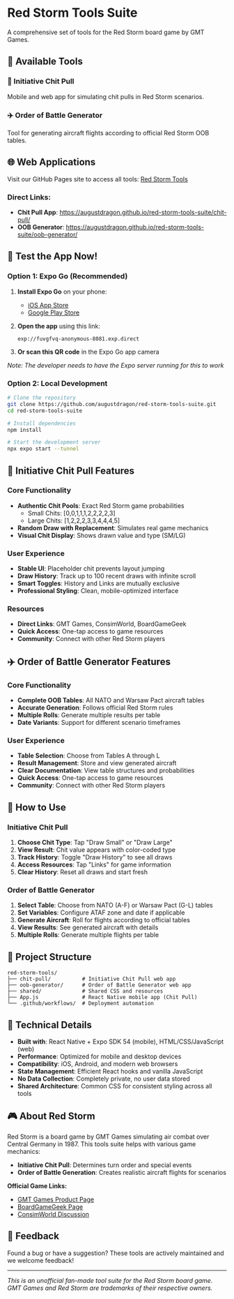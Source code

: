 # Red Storm Tools Suite

A comprehensive set of tools for the Red Storm board game by GMT Games.

## 🎯 Available Tools

### 🎲 Initiative Chit Pull
Mobile and web app for simulating chit pulls in Red Storm scenarios.

### ✈️ Order of Battle Generator  
Tool for generating aircraft flights according to official Red Storm OOB tables.

## 🌐 Web Applications

Visit our GitHub Pages site to access all tools: [Red Storm Tools](https://augustdragon.github.io/red-storm-tools-suite/)

### Direct Links:
- **Chit Pull App**: https://augustdragon.github.io/red-storm-tools-suite/chit-pull/
- **OOB Generator**: https://augustdragon.github.io/red-storm-tools-suite/oob-generator/

## 📱 Test the App Now!

### Option 1: Expo Go (Recommended)
1. **Install Expo Go** on your phone:
   - [iOS App Store](https://apps.apple.com/app/expo-go/id982107779)
   - [Google Play Store](https://play.google.com/store/apps/details?id=host.exp.exponent)

2. **Open the app** using this link:
   ```
   exp://fuvgfvq-anonymous-8081.exp.direct
   ```
   
3. **Or scan this QR code** in the Expo Go app camera

*Note: The developer needs to have the Expo server running for this to work*

### Option 2: Local Development
```bash
# Clone the repository
git clone https://github.com/augustdragon/red-storm-tools-suite.git
cd red-storm-tools-suite

# Install dependencies
npm install

# Start the development server
npx expo start --tunnel
```

## 🎲 Initiative Chit Pull Features

### Core Functionality
- **Authentic Chit Pools**: Exact Red Storm game probabilities
  - Small Chits: [0,0,1,1,1,2,2,2,2,3]
  - Large Chits: [1,2,2,2,3,3,4,4,4,5]
- **Random Draw with Replacement**: Simulates real game mechanics
- **Visual Chit Display**: Shows drawn value and type (SM/LG)

### User Experience
- **Stable UI**: Placeholder chit prevents layout jumping
- **Draw History**: Track up to 100 recent draws with infinite scroll
- **Smart Toggles**: History and Links are mutually exclusive
- **Professional Styling**: Clean, mobile-optimized interface

### Resources
- **Direct Links**: GMT Games, ConsimWorld, BoardGameGeek
- **Quick Access**: One-tap access to game resources
- **Community**: Connect with other Red Storm players

## ✈️ Order of Battle Generator Features

### Core Functionality
- **Complete OOB Tables**: All NATO and Warsaw Pact aircraft tables
- **Accurate Generation**: Follows official Red Storm rules
- **Multiple Rolls**: Generate multiple results per table
- **Date Variants**: Support for different scenario timeframes

### User Experience
- **Table Selection**: Choose from Tables A through L
- **Result Management**: Store and view generated aircraft
- **Clear Documentation**: View table structures and probabilities
- **Quick Access**: One-tap access to game resources
- **Community**: Connect with other Red Storm players

## 🎯 How to Use

### Initiative Chit Pull
1. **Choose Chit Type**: Tap "Draw Small" or "Draw Large"
2. **View Result**: Chit value appears with color-coded type
3. **Track History**: Toggle "Draw History" to see all draws
4. **Access Resources**: Tap "Links" for game information
5. **Clear History**: Reset all draws and start fresh

### Order of Battle Generator
1. **Select Table**: Choose from NATO (A-F) or Warsaw Pact (G-L) tables
2. **Set Variables**: Configure ATAF zone and date if applicable
3. **Generate Aircraft**: Roll for flights according to official tables
4. **View Results**: See generated aircraft with details
5. **Multiple Rolls**: Generate multiple flights per table

## 📁 Project Structure

```
red-storm-tools/
├── chit-pull/          # Initiative Chit Pull web app
├── oob-generator/      # Order of Battle Generator web app
├── shared/             # Shared CSS and resources
├── App.js              # React Native mobile app (Chit Pull)
└── .github/workflows/  # Deployment automation
```

## 🔧 Technical Details

- **Built with**: React Native + Expo SDK 54 (mobile), HTML/CSS/JavaScript (web)
- **Performance**: Optimized for mobile and desktop devices
- **Compatibility**: iOS, Android, and modern web browsers
- **State Management**: Efficient React hooks and vanilla JavaScript
- **No Data Collection**: Completely private, no user data stored
- **Shared Architecture**: Common CSS for consistent styling across all tools

## 🎮 About Red Storm

Red Storm is a board game by GMT Games simulating air combat over Central Germany in 1987. This tools suite helps with various game mechanics:

- **Initiative Chit Pull**: Determines turn order and special events
- **Order of Battle Generation**: Creates realistic aircraft flights for scenarios

**Official Game Links:**
- [GMT Games Product Page](https://www.gmtgames.com/p-1059-red-storm-2nd-printing.aspx)
- [BoardGameGeek Page](https://boardgamegeek.com/boardgame/213497/red-storm-the-air-war-over-central-germany-1987)
- [ConsimWorld Discussion](https://talk.consimworld.com/WebX/.1ddc7afe/1)

## 📝 Feedback

Found a bug or have a suggestion? These tools are actively maintained and we welcome feedback!

---

*This is an unofficial fan-made tool suite for the Red Storm board game. GMT Games and Red Storm are trademarks of their respective owners.*